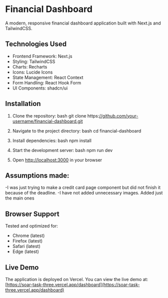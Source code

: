# Financial Dashboard

A modern, responsive financial dashboard application built with Next.js and TailwindCSS. 

## Technologies Used

- Frontend Framework: Next.js
- Styling: TailwindCSS
- Charts: Recharts
- Icons: Lucide Icons
- State Management: React Context
- Form Handling: React Hook Form
- UI Components: shadcn/ui

## Installation

1. Clone the repository:
bash
git clone https:[//github.com/your-username/financial-dashboard.git](https://github.com/dev-dexterity/Soar-Task.git)


2. Navigate to the project directory:
bash
cd financial-dashboard


3. Install dependencies:
bash
npm install


4. Start the development server:
bash
npm run dev


5. Open [http://localhost:3000](http://localhost:3000) in your browser
## Assumptions made:
-I was just trying to make a credit card page component but did not finish it because of the deadline.
-I have not added unnecessary images. Added just the main ones


## Browser Support

Tested and optimized for:
- Chrome (latest)
- Firefox (latest)
- Safari (latest)
- Edge (latest)

## Live Demo

The application is deployed on Vercel. You can view the live demo at: [https://soar-task-three.vercel.app/dashboard](https://soar-task-three.vercel.app/dashboard)
